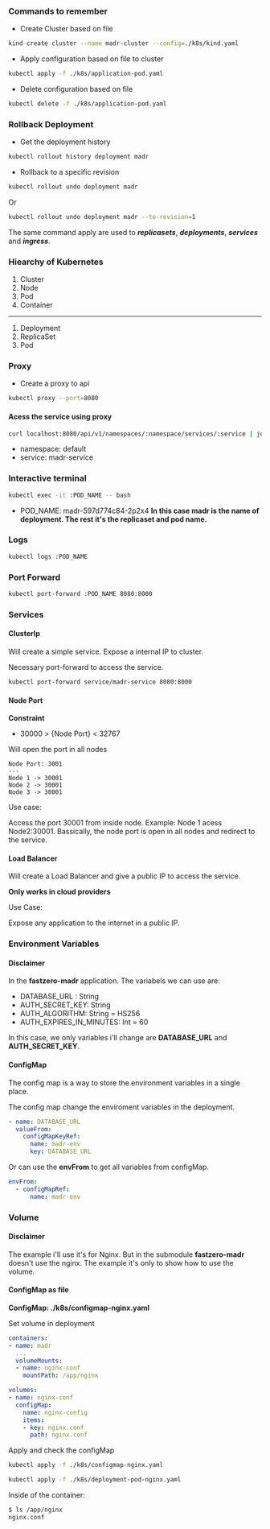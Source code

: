 ### Commands to remember

- Create Cluster based on file

```bash
kind create cluster --name madr-cluster --config=./k8s/kind.yaml
```

- Apply configuration based on file to cluster

```bash
kubectl apply -f ./k8s/application-pod.yaml
```

- Delete configuration based on file

```bash
kubectl delete -f ./k8s/application-pod.yaml
```

### Rollback Deployment

- Get the deployment history

```bash
kubectl rollout history deployment madr
```

- Rollback to a specific revision

```bash
kubectl rollout undo deployment madr
```

Or

```bash
kubectl rollout undo deployment madr --to-revision=1
```


The same command apply are used to **_replicasets_**, **_deployments_**, **_services_** and **_ingress_**.

### Hiearchy of Kubernetes

1. Cluster
2. Node
3. Pod
4. Container
---
1. Deployment
2. ReplicaSet
3. Pod


### Proxy

- Create a proxy to api

```bash
kubectl proxy --port=8080
```

#### Acess the service using proxy

```bash
curl localhost:8080/api/v1/namespaces/:namespace/services/:service | jq
```
  - namespace: default
  - service: madr-service

### Interactive terminal

```bash
kubectl exec -it :POD_NAME -- bash
```

  - POD_NAME: madr-597d774c84-2p2x4
    **In this case madr is the name of deployment. The rest it's the replicaset and pod name.**

### Logs

```bash
kubectl logs :POD_NAME
```

### Port Forward

```bash
kubectl port-forward :POD_NAME 8080:8000
```

### Services

#### ClusterIp

Will create a simple service. Expose a internal IP to cluster.

Necessary port-forward to access the service.

```bash
kubectl port-forward service/madr-service 8080:8000
```

#### Node Port
**Constraint**
- 30000 > {Node Port} < 32767

Will open the port in all nodes

```
Node Port: 3001
---
Node 1 -> 30001
Node 2 -> 30001
Node 3 -> 30001
```

Use case:<br>

Access the port 30001 from inside node. Example: Node 1 acess Node2:30001. Bassically, the node port is open in all nodes and redirect to the service.

#### Load Balancer
Will create a Load Balancer and give a public IP to access the service.

**Only works in cloud providers**

Use Case:<br>

Expose any application to the internet in a public IP.


### Environment Variables

#### Disclaimer

In the **fastzero-madr** application. The variabels we can use are:

- DATABASE_URL : String
- AUTH_SECRET_KEY: String
- AUTH_ALGORITHM: String = HS256
- AUTH_EXPIRES_IN_MINUTES: Int = 60

In this case, we only variables i'll change are **DATABASE_URL** and **AUTH_SECRET_KEY**.

#### ConfigMap

The config map is a way to store the environment variables in a single place. 

The config map change the enviroment variables in the deployment.

```yaml
- name: DATABASE_URL
  valueFrom:
    configMapKeyRef:
      name: madr-env
      key: DATABASE_URL
```

Or can use the **envFrom** to get all variables from configMap.

```yaml
envFrom:
  - configMapRef:
      name: madr-env
```

### Volume

#### Disclaimer

The example i'll use it's for Nginx. But in the submodule **fastzero-madr** doesn't use the nginx. The example it's only to show how to use the volume.

#### ConfigMap as file

**ConfigMap: ./k8s/configmap-nginx.yaml**

Set volume in deployment

```yaml
containers:
- name: madr
  ...
  volumeMounts:
  - name: nginx-conf
    mountPath: /app/nginx

volumes:
- name: nginx-conf
  configMap:
    name: nginx-config
    items:
    - key: nginx.conf
      path: nginx.conf
``` 

Apply and check the configMap

```bash
kubectl apply -f ./k8s/configmap-nginx.yaml

kubectl apply -f ./k8s/deployment-pod-nginx.yaml
```

Inside of the container:

```bash
$ ls /app/nginx
nginx.conf
```
